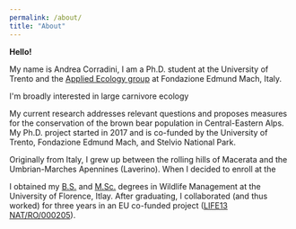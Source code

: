 ```yaml
---
permalink: /about/
title: "About"
---
```


**Hello!**

My name is Andrea Corradini, I am a Ph.D. student at the University of Trento and the [Applied Ecology group](https://www.fmach.it/CRI/info-generali/organizzazione/Direzione-Centro-Ricerca-e-Innovazione/Biodiversita-ed-ecologia-molecolare/Ecologia-applicata/FRANCESCA-CAGNACCI) at Fondazione Edmund Mach, Italy.

I'm broadly interested in large carnivore ecology
 
My current research addresses relevant questions and proposes measures for the conservation of the brown bear population in Central-Eastern Alps. My Ph.D. project started in 2017 and is co-funded by the University of Trento, Fondazione Edmund Mach, and Stelvio National Park.

Originally from Italy, I grew up between the rolling hills of Macerata and the Umbrian-Marches Apennines (Laverino). When I decided to enroll at the 

I obtained my [B.S.](https://www.lfau.unifi.it/changelang-eng.html) and [M.Sc.](https://www.magistralefaunistica.unifi.it/changelang-eng.html) degrees in Wildlife Management at the University of Florence, Itlay. After graduating, I collaborated (and thus worked) for three years in an EU co-funded project ([LIFE13 NAT/RO/000205](https://ec.europa.eu/environment/life/project/Projects/index.cfm?fuseaction=search.dspPage&n_proj_id=4970)).

